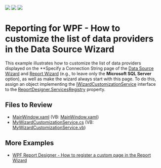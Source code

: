 <!-- default badges list -->
![](https://img.shields.io/endpoint?url=https://codecentral.devexpress.com/api/v1/VersionRange/128605251/2023.1)
[![](https://img.shields.io/badge/Open_in_DevExpress_Support_Center-FF7200?style=flat-square&logo=DevExpress&logoColor=white)](https://supportcenter.devexpress.com/ticket/details/T456882)
[![](https://img.shields.io/badge/📖_How_to_use_DevExpress_Examples-e9f6fc?style=flat-square)](https://docs.devexpress.com/GeneralInformation/403183)
<!-- default badges end -->
# Reporting for WPF - How to customize the list of data providers in the Data Source Wizard

This example illustrates how to customize the list of data providers displayed on the **Specify a Connection String page of the [Data Source Wizard](https://docs.devexpress.com/XtraReports/400461/desktop-reporting/wpf-reporting/end-user-report-designer-for-wpf/gui/data-source-wizard) and [Report Wizard](https://docs.devexpress.com/XtraReports/114841/desktop-reporting/wpf-reporting/end-user-report-designer-for-wpf/gui/report-wizard) (e.g., to leave only the **Microsoft SQL Server** option), as well as make the wizard always start with this page.
To do this, assign an object implementing the [IWizardCustomizationService](https://docs.devexpress.com/WPF/DevExpress.Xpf.Reports.UserDesigner.ReportWizard.IWizardCustomizationService) interface to the [ReportDesigner.ServicesRegistry](https://docs.devexpress.com/WPF/DevExpress.Xpf.Reports.UserDesigner.ReportDesignerBase.ServicesRegistry) property.

## Files to Review
* [MainWindow.xaml](./CS/WpfReportDesigner_CustomizeWizard/MainWindow.xaml) (VB: [MainWindow.xaml](./VB/WpfReportDesigner_CustomizeWizard/MainWindow.xaml))
* [MyWizardCustomizationService.cs](./CS/WpfReportDesigner_CustomizeWizard/MyWizardCustomizationService.cs) (VB: [MyWizardCustomizationService.vb](./VB/WpfReportDesigner_CustomizeWizard/MyWizardCustomizationService.vb))

## More Examples

* [WPF Report Designer - How to register a custom page in the Report Wizard](https://github.com/DevExpress-Examples/reporting-wpf-wizard-custom-page)
